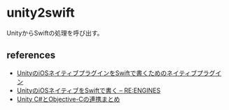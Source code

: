 # unity2swift

UnityからSwiftの処理を呼び出す。

## references

- [UnityのiOSネイティブプラグインをSwiftで書くためのネイティブプラグイン](https://qiita.com/mybdesign/items/fe3e390741799c1814ad)
- [UnityのiOSネイティブをSwiftで書く – RE:ENGINES](https://re-engines.com/2018/09/19/unity%E3%81%AEios%E3%83%8D%E3%82%A4%E3%83%86%E3%82%A3%E3%83%96%E3%82%92swift%E3%81%A7%E6%9B%B8%E3%81%8F/)
- [Unity C#とObjective-Cの連携まとめ](https://qiita.com/tkyaji/items/74d485a021c75ed10bca)